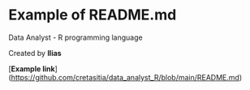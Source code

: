 # Example of README.md
Data Analyst - R programming language

Created by **Ilias**

[**Example link**] (https://github.com/cretasitia/data_analyst_R/blob/main/README.md)
